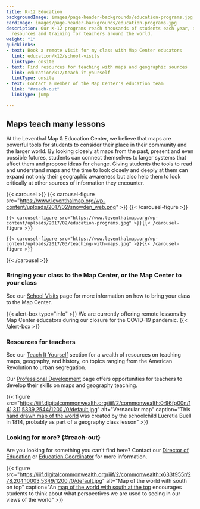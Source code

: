 ```yaml
---
title: K-12 Education
backgroundImage: images/page-header-backgrounds/education-programs.jpg
cardImage: images/page-header-backgrounds/education-programs.jpg
description: Our K-12 programs reach thousands of students each year, and we offer
  resources and training for teachers around the world.
weight: "1"
quicklinks:
- text: Book a remote visit for my class with Map Center educators
  link: education/k12/school-visits
  linkType: onsite
- text: Find resources for teaching with maps and geographic sources
  link: education/k12/teach-it-yourself
  linkType: onsite
- text: Contact a member of the Map Center's education team
  link: "#reach-out"
  linkType: jump

---
```

## Maps teach many lessons

At the Leventhal Map & Education Center, we believe that maps are powerful tools for students to consider their place in their community and the larger world. By looking closely at maps from the past, present and even possible futures, students can connect themselves to larger systems that affect them and propose ideas for change. Giving students the tools to read and understand maps and the time to look closely and deeply at them can expand not only their geographic awareness but also help them to look critically at other sources of information they encounter.

{{< carousel >}}
    {{< carousel-figure src="https://www.leventhalmap.org/wp-content/uploads/2017/02/snowden_web.png" >}}
    {{< /carousel-figure >}}

    {{< carousel-figure src="https://www.leventhalmap.org/wp-content/uploads/2017/02/education-programs.jpg" >}}{{< /carousel-figure >}}

    {{< carousel-figure src="https://www.leventhalmap.org/wp-content/uploads/2017/03/teaching-with-maps.jpg" >}}{{< /carousel-figure >}}
{{< /carousel >}}

### Bringing your class to the Map Center, or the Map Center to your class

See our [School Visits](education/k12/school-visits) page for more information on how to bring your class to the Map Center.

{{< alert-box type="info" >}}
We are currently offering remote lessons by Map Center educators during our closure for the COVID-19 pandemic.
{{< /alert-box >}}

### Resources for teachers

See our [Teach It Yourself](education/k12/teach-it-yourself) section for a wealth of resources on teaching maps, geography, and history, on topics ranging from the American Revolution to urban segregation.

Our [Professional Development](education/k12/professional-development) page offers opportunities for teachers to develop their skills on maps and geography teaching.

{{< figure src="https://iiif.digitalcommonwealth.org/iiif/2/commonwealth:0r96fp00n/141,311,5339,2544/1200,/0/default.jpg" alt="Vernacular map" caption="This [hand drawn map of the world](https://collections.leventhalmap.org/search/commonwealth:0r96fn993) was created by the schoolchild Lucretia Buell in 1814, probably as part of a geography class lesson" >}}

### Looking for more? {#reach-out}

Are you looking for something you can't find here? Contact our [Director of Education](people/michelle-leblanc) or [Education Coordinator](people/lynn-brown) for more information.

{{< figure src="https://iiif.digitalcommonwealth.org/iiif/2/commonwealth:x633f955r/278,204,10003,5349/1200,/0/default.jpg" alt="Map of the world with south on top" caption="An [map of the world with south at the top](https://collections.leventhalmap.org/search/commonwealth:x633f954g) encourages students to think about what perspectives we are used to seeing in our views of the world" >}}